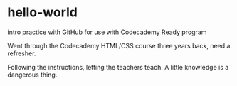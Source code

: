 # hello-world
intro practice with GitHub for use with Codecademy Ready program

Went through the Codecademy HTML/CSS course three years back, need a refresher.

Following the instructions, letting the teachers teach. A little knowledge is a dangerous thing.
